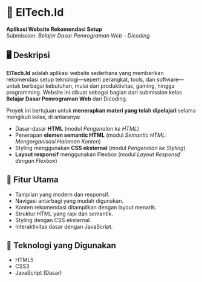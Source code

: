 # 🌟 ElTech.Id  
**Aplikasi Website Rekomendasi Setup**  
Submission: *Belajar Dasar Pemrograman Web - Dicoding*

## 🖥️ Deskripsi  
**ElTech.Id** adalah aplikasi website sederhana yang memberikan rekomendasi setup teknologi—seperti perangkat, tools, dan software—untuk berbagai kebutuhan, mulai dari produktivitas, gaming, hingga programming. Website ini dibuat sebagai bagian dari submission kelas **Belajar Dasar Pemrograman Web** dari Dicoding.

Proyek ini bertujuan untuk **menerapkan materi yang telah dipelajari** selama mengikuti kelas, di antaranya:

- Dasar-dasar **HTML** (modul *Pengenalan ke HTML*)
- Penerapan **elemen semantic HTML** (modul *Semantic HTML: Mengorganisasi Halaman Konten*)
- Styling menggunakan **CSS eksternal** (modul *Pengenalan ke Styling*)
- **Layout responsif** menggunakan Flexbox (modul *Layout Responsif dengan Flexbox*)

## 🔧 Fitur Utama
- Tampilan yang modern dan responsif.
- Navigasi antarbagi yang mudah digunakan.
- Konten rekomendasi ditampilkan dengan layout menarik.
- Struktur HTML yang rapi dan semantik.
- Styling dengan CSS eksternal.
- Interaktivitas dasar dengan JavaScript.

## 🚀 Teknologi yang Digunakan
- HTML5
- CSS3
- JavaScript (Dasar)
